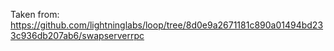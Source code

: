 
Taken from: https://github.com/lightninglabs/loop/tree/8d0e9a2671181c890a01494bd233c936db207ab6/swapserverrpc

